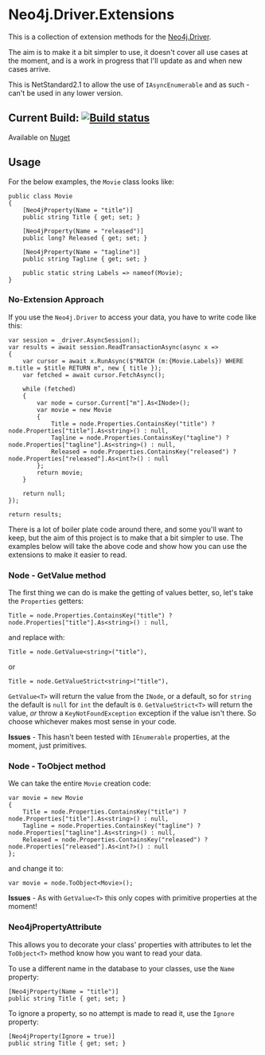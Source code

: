 # Neo4j.Driver.Extensions

This is a collection of extension methods for the [Neo4j.Driver](https://github.com/neo4j/neo4j-dotnet-driver).

The aim is to make it a bit simpler to use, it doesn't cover all use cases at the 
moment, and is a work in progress that I'll update as and when new cases arrive.

This is NetStandard2.1 to allow the use of `IAsyncEnumerable` and as such - can't be 
used in any lower version.

## Current Build: [![Build status](https://ci.appveyor.com/api/projects/status/c0fy341t3a33lp23?svg=true)](https://ci.appveyor.com/project/ChrisSkardon/neo4j-driver-extensions)

Available on [Nuget](https://www.nuget.org/packages/Neo4j.Driver.Extensions/)

## Usage

For the below examples, the `Movie` class looks like:

```
public class Movie
{
    [Neo4jProperty(Name = "title")]
    public string Title { get; set; }

    [Neo4jProperty(Name = "released")]
    public long? Released { get; set; }

    [Neo4jProperty(Name = "tagline")]
    public string Tagline { get; set; }

    public static string Labels => nameof(Movie);
}
```

### No-Extension Approach

If you use the `Neo4j.Driver` to access your data, you have to write code like this:

```
var session = _driver.AsyncSession();
var results = await session.ReadTransactionAsync(async x =>
{
    var cursor = await x.RunAsync($"MATCH (m:{Movie.Labels}) WHERE m.title = $title RETURN m", new { title });
    var fetched = await cursor.FetchAsync();

    while (fetched)
    {
        var node = cursor.Current["m"].As<INode>();
        var movie = new Movie
        {
            Title = node.Properties.ContainsKey("title") ? node.Properties["title"].As<string>() : null,
            Tagline = node.Properties.ContainsKey("tagline") ? node.Properties["tagline"].As<string>() : null,
            Released = node.Properties.ContainsKey("released") ? node.Properties["released"].As<int?>() : null
        };
        return movie;
    }

    return null;
});

return results;
```

There is a lot of boiler plate code around there, and some you'll want to keep, but the aim of this
project is to make that a bit simpler to use. The examples below will take the above code and show how
you can use the extensions to make it easier to read.

### Node - GetValue method

The first thing we can do is make the getting of values better, so, let's take the `Properties` getters:

```
Title = node.Properties.ContainsKey("title") ? node.Properties["title"].As<string>() : null,
```

and replace with:

```
Title = node.GetValue<string>("title"),
```

or

```
Title = node.GetValueStrict<string>("title"),
```

`GetValue<T>` will return the value from the `INode`, or a default, so for `string` the default is `null` for `int` the default is `0`. 
`GetValueStrict<T>` will return the value, _or_ throw a `KeyNotFoundException` exception if the value isn't there. So choose whichever makes
most sense in your code.

**Issues** - This hasn't been tested with `IEnumerable` properties, at the moment, just primitives.

### Node - ToObject<T> method

We can take the entire `Movie` creation code:

```
var movie = new Movie
{
    Title = node.Properties.ContainsKey("title") ? node.Properties["title"].As<string>() : null,
    Tagline = node.Properties.ContainsKey("tagline") ? node.Properties["tagline"].As<string>() : null,
    Released = node.Properties.ContainsKey("released") ? node.Properties["released"].As<int?>() : null
};
```

and change it to:

```
var movie = node.ToObject<Movie>();
```

**Issues** - As with `GetValue<T>` this only copes with primitive properties at the moment!

### Neo4jPropertyAttribute

This allows you to decorate your class' properties with attributes to let the `ToObject<T>` method know how you want to read your data.

To use a different name in the database to your classes, use the `Name` property:

```
[Neo4jProperty(Name = "title")]
public string Title { get; set; }
```

To ignore a property, so no attempt is made to read it, use the `Ignore` property:

```
[Neo4jProperty(Ignore = true)]
public string Title { get; set; }
```